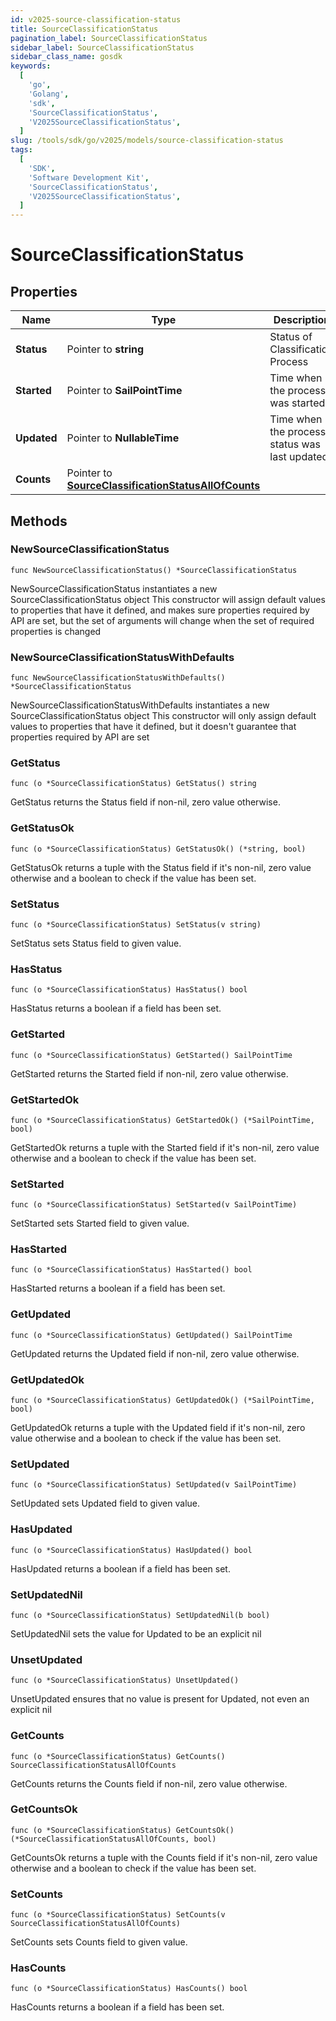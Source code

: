 ```yaml
---
id: v2025-source-classification-status
title: SourceClassificationStatus
pagination_label: SourceClassificationStatus
sidebar_label: SourceClassificationStatus
sidebar_class_name: gosdk
keywords:
  [
    'go',
    'Golang',
    'sdk',
    'SourceClassificationStatus',
    'V2025SourceClassificationStatus',
  ]
slug: /tools/sdk/go/v2025/models/source-classification-status
tags:
  [
    'SDK',
    'Software Development Kit',
    'SourceClassificationStatus',
    'V2025SourceClassificationStatus',
  ]
---
```


# SourceClassificationStatus

## Properties

| Name | Type | Description | Notes |
| --- | --- | --- | --- |
| **Status** | Pointer to **string** | Status of Classification Process | [optional] |
| **Started** | Pointer to **SailPointTime** | Time when the process was started | [optional] |
| **Updated** | Pointer to **NullableTime** | Time when the process status was last updated | [optional] |
| **Counts** | Pointer to [**SourceClassificationStatusAllOfCounts**](source-classification-status-all-of-counts) |  | [optional] |

## Methods

### NewSourceClassificationStatus

`func NewSourceClassificationStatus() *SourceClassificationStatus`

NewSourceClassificationStatus instantiates a new SourceClassificationStatus object This constructor will assign default values to properties that have it defined, and makes sure properties required by API are set, but the set of arguments will change when the set of required properties is changed

### NewSourceClassificationStatusWithDefaults

`func NewSourceClassificationStatusWithDefaults() *SourceClassificationStatus`

NewSourceClassificationStatusWithDefaults instantiates a new SourceClassificationStatus object This constructor will only assign default values to properties that have it defined, but it doesn't guarantee that properties required by API are set

### GetStatus

`func (o *SourceClassificationStatus) GetStatus() string`

GetStatus returns the Status field if non-nil, zero value otherwise.

### GetStatusOk

`func (o *SourceClassificationStatus) GetStatusOk() (*string, bool)`

GetStatusOk returns a tuple with the Status field if it's non-nil, zero value otherwise and a boolean to check if the value has been set.

### SetStatus

`func (o *SourceClassificationStatus) SetStatus(v string)`

SetStatus sets Status field to given value.

### HasStatus

`func (o *SourceClassificationStatus) HasStatus() bool`

HasStatus returns a boolean if a field has been set.

### GetStarted

`func (o *SourceClassificationStatus) GetStarted() SailPointTime`

GetStarted returns the Started field if non-nil, zero value otherwise.

### GetStartedOk

`func (o *SourceClassificationStatus) GetStartedOk() (*SailPointTime, bool)`

GetStartedOk returns a tuple with the Started field if it's non-nil, zero value otherwise and a boolean to check if the value has been set.

### SetStarted

`func (o *SourceClassificationStatus) SetStarted(v SailPointTime)`

SetStarted sets Started field to given value.

### HasStarted

`func (o *SourceClassificationStatus) HasStarted() bool`

HasStarted returns a boolean if a field has been set.

### GetUpdated

`func (o *SourceClassificationStatus) GetUpdated() SailPointTime`

GetUpdated returns the Updated field if non-nil, zero value otherwise.

### GetUpdatedOk

`func (o *SourceClassificationStatus) GetUpdatedOk() (*SailPointTime, bool)`

GetUpdatedOk returns a tuple with the Updated field if it's non-nil, zero value otherwise and a boolean to check if the value has been set.

### SetUpdated

`func (o *SourceClassificationStatus) SetUpdated(v SailPointTime)`

SetUpdated sets Updated field to given value.

### HasUpdated

`func (o *SourceClassificationStatus) HasUpdated() bool`

HasUpdated returns a boolean if a field has been set.

### SetUpdatedNil

`func (o *SourceClassificationStatus) SetUpdatedNil(b bool)`

SetUpdatedNil sets the value for Updated to be an explicit nil

### UnsetUpdated

`func (o *SourceClassificationStatus) UnsetUpdated()`

UnsetUpdated ensures that no value is present for Updated, not even an explicit nil

### GetCounts

`func (o *SourceClassificationStatus) GetCounts() SourceClassificationStatusAllOfCounts`

GetCounts returns the Counts field if non-nil, zero value otherwise.

### GetCountsOk

`func (o *SourceClassificationStatus) GetCountsOk() (*SourceClassificationStatusAllOfCounts, bool)`

GetCountsOk returns a tuple with the Counts field if it's non-nil, zero value otherwise and a boolean to check if the value has been set.

### SetCounts

`func (o *SourceClassificationStatus) SetCounts(v SourceClassificationStatusAllOfCounts)`

SetCounts sets Counts field to given value.

### HasCounts

`func (o *SourceClassificationStatus) HasCounts() bool`

HasCounts returns a boolean if a field has been set.
